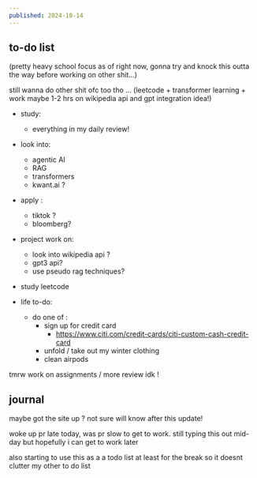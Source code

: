 ```yaml
---
published: 2024-10-14
---
```

## to-do list

(pretty heavy school focus as of right now, gonna try and knock this outta the way before working on other shit...)

still wanna do other shit ofc too tho ... (leetcode + transformer learning + work maybe 1-2 hrs on wikipedia api and gpt integration idea!)

- study:
	- everything in my daily review! 

- look into:
	- agentic AI
	- RAG
	- transformers
	- kwant.ai ?
	
- apply :
	- tiktok ? 
	- bloomberg?
	
- project work on:
	- look into wikipedia api ?
	- gpt3 api?
	- use pseudo rag techniques?

- study leetcode

- life to-do:
	- do one of : 
		- sign up for credit card
			- https://www.citi.com/credit-cards/citi-custom-cash-credit-card
		- unfold / take out my winter clothing
		- clean airpods

tmrw work on assignments / more review idk !
## journal

maybe got the site up ? not sure will know after this update!

woke up pr late today, was pr slow to get to work. still typing this out mid-day but hopefully i can get to work later

also starting to use this as a a todo list at least for the break so it doesnt clutter my other to do list

